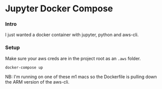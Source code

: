 # Jupyter Docker Compose

### Intro

I just wanted a docker container with jupyter, python and aws-cli.

### Setup

Make sure your aws creds are in the project root as an `.aws` folder.

```
docker-compose up
```

NB: I'm running on one of these m1 macs so the Dockerfile is pulling down the ARM version of the aws-cli.
